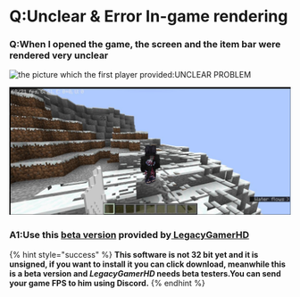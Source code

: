 # Q:Unclear & Error In-game rendering

### Q:When I opened the game, the screen and the item bar were rendered very unclear

![the picture which the first player provided:UNCLEAR PROBLEM](../.gitbook/assets/Screenshot\_2022-08-14-13-38-22-46\_d17cc25ab2657fbd260b0454040eb4aa.jpg)

![the picture which the second player provided:ERROR RENDERING](<../.gitbook/assets/image (2) (1).png>)

### A1:Use this [beta version](https://mega.nz/file/cWEhHZhK#xzLbhWfhXAEZpKfsquf8jrhZfxAxH38l1l6rddJLWPk) provided by[ LegacyGamerHD ](https://github.com/LegacyGamerHD)

{% hint style="success" %}
**This software is not 32 bit yet and it is unsigned, if you want to install it you can click download, meanwhile this is a beta version and **_**LegacyGamerHD**_** needs beta testers.You can send your game FPS to him using Discord.**
{% endhint %}
